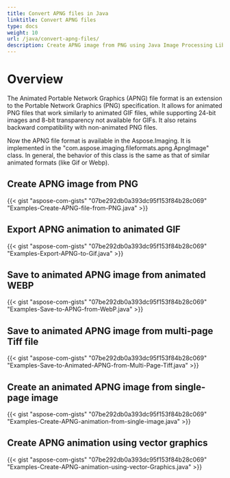 ```yaml
---
title: Convert APNG files in Java
linktitle: Convert APNG files
type: docs
weight: 10
url: /java/convert-apng-files/
description: Create APNG image from PNG using Java Image Processing Library, export animation to GIF, save to animated WEBP, and create APNG animation using Vector graphics.
---
```


# **Overview**
The Animated Portable Network Graphics (APNG) file format is an extension to the Portable Network Graphics (PNG) specification. It allows for animated PNG files that work similarly to animated GIF files, while supporting 24-bit images and 8-bit transparency not available for GIFs. It also retains backward compatibility with non-animated PNG files.

Now the APNG file format is available in the Aspose.Imaging.
It is implemented in the "com.aspose.imaging.fileformats.apng.ApngImage" class. In general, the behavior of this class is the same as that of similar animated formats (like Gif or Webp).
## **Create APNG image from PNG**
{{< gist "aspose-com-gists" "07be292db0a393dc95f153f84b28c069" "Examples-Create-APNG-file-from-PNG.java" >}}
## **Export APNG animation to animated GIF**
{{< gist "aspose-com-gists" "07be292db0a393dc95f153f84b28c069" "Examples-Export-APNG-to-Gif.java" >}}
## **Save to animated APNG image from animated WEBP**
{{< gist "aspose-com-gists" "07be292db0a393dc95f153f84b28c069" "Examples-Save-to-APNG-from-WebP.java" >}}
## **Save to animated APNG image from multi-page Tiff file**
{{< gist "aspose-com-gists" "07be292db0a393dc95f153f84b28c069" "Examples-Save-to-Animated-APNG-from-Multi-Page-Tiff.java" >}}
## **Create an animated APNG image from single-page image**
{{< gist "aspose-com-gists" "07be292db0a393dc95f153f84b28c069" "Examples-Create-APNG-animation-from-single-image.java" >}}
## **Create APNG animation using vector graphics**
{{< gist "aspose-com-gists" "07be292db0a393dc95f153f84b28c069" "Examples-Create-APNG-animation-using-vector-Graphics.java" >}}







